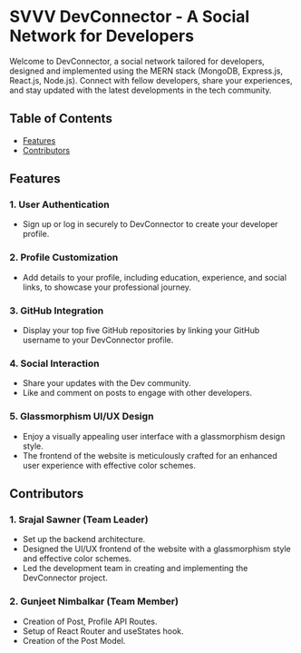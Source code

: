 # SVVV DevConnector - A Social Network for Developers

Welcome to DevConnector, a social network tailored for developers, designed and implemented using the MERN stack (MongoDB, Express.js, React.js, Node.js). Connect with fellow developers, share your experiences, and stay updated with the latest developments in the tech community.

## Table of Contents
- [Features](#features)
- [Contributors](#contributors)


## Features

### 1. User Authentication
- Sign up or log in securely to DevConnector to create your developer profile.

### 2. Profile Customization
- Add details to your profile, including education, experience, and social links, to showcase your professional journey.

### 3. GitHub Integration
- Display your top five GitHub repositories by linking your GitHub username to your DevConnector profile.

### 4. Social Interaction
- Share your updates with the Dev community.
- Like and comment on posts to engage with other developers.

### 5. Glassmorphism UI/UX Design
- Enjoy a visually appealing user interface with a glassmorphism design style.
- The frontend of the website is meticulously crafted for an enhanced user experience with effective color schemes.

## Contributors

### 1. Srajal Sawner (Team Leader)
- Set up the backend architecture.
- Designed the UI/UX frontend of the website with a glassmorphism style and effective color schemes.
- Led the development team in creating and implementing the DevConnector project.

### 2. Gunjeet Nimbalkar (Team Member)
- Creation of Post, Profile API Routes.
- Setup of React Router and useStates hook.
- Creation of the Post Model.
